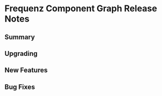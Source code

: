 # Frequenz Component Graph Release Notes

## Summary

<!-- Here goes a general summary of what this release is about -->

## Upgrading

<!-- Here goes notes on how to upgrade from previous versions, including deprecations and what they should be replaced with -->

## New Features

<!-- Here goes the main new features and examples or instructions on how to use them -->

## Bug Fixes

<!-- Here goes notable bug fixes that are worth a special mention or explanation -->
